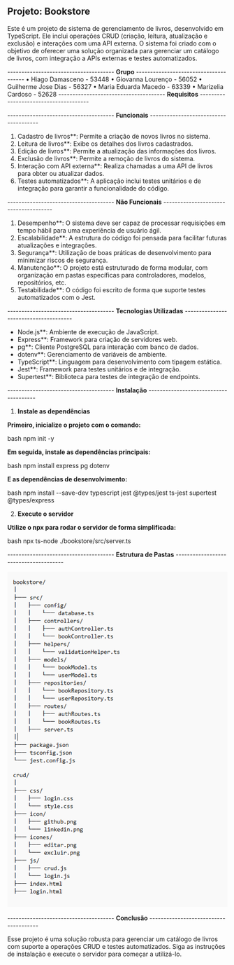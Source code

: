 ## Projeto: Bookstore

Este é um projeto de sistema de gerenciamento de livros, desenvolvido em TypeScript. Ele inclui operações CRUD (criação, leitura, atualização e exclusão) e interações com uma API externa. O sistema foi criado com o objetivo de oferecer uma solução organizada para gerenciar um catálogo de livros, com integração a APIs externas e testes automatizados.

-------------------------------------- **Grupo** --------------------------------------
• Hiago Damasceno - 53448
• Giovanna Lourenço - 56052
• Guilherme Jose Dias - 56327
• Maria Eduarda Macedo - 63339
• Marizelia Cardoso - 52628
-------------------------------------- **Requisitos** --------------------------------------

-------------------------------------- **Funcionais** --------------------------------------

1. Cadastro de livros**: Permite a criação de novos livros no sistema.
2. Leitura de livros**: Exibe os detalhes dos livros cadastrados.
3. Edição de livros**: Permite a atualização das informações dos livros.
4. Exclusão de livros**: Permite a remoção de livros do sistema.
5. Interação com API externa**: Realiza chamadas a uma API de livros para obter ou atualizar dados.
6. Testes automatizados**: A aplicação inclui testes unitários e de integração para garantir a funcionalidade do código.

-------------------------------------- **Não Funcionais** --------------------------------------

1. Desempenho**: O sistema deve ser capaz de processar requisições em tempo hábil para uma experiência de usuário ágil.
2. Escalabilidade**: A estrutura do código foi pensada para facilitar futuras atualizações e integrações.
3. Segurança**: Utilização de boas práticas de desenvolvimento para minimizar riscos de segurança.
4. Manutenção**: O projeto está estruturado de forma modular, com organização em pastas específicas para controladores, modelos, repositórios, etc.
5. Testabilidade**: O código foi escrito de forma que suporte testes automatizados com o Jest.

-------------------------------------- **Tecnologias Utilizadas** --------------------------------------

- Node.js**: Ambiente de execução de JavaScript.
- Express**: Framework para criação de servidores web.
- pg**: Cliente PostgreSQL para interação com banco de dados.
- dotenv**: Gerenciamento de variáveis de ambiente.
- TypeScript**: Linguagem para desenvolvimento com tipagem estática.
- Jest**: Framework para testes unitários e de integração.
- Supertest**: Biblioteca para testes de integração de endpoints.

-------------------------------------- **Instalação** --------------------------------------

1. **Instale as dependências**

**Primeiro, inicialize o projeto com o comando:**

bash
npm init -y


**Em seguida, instale as dependências principais:**

bash
npm install express pg dotenv


**E as dependências de desenvolvimento:**

bash
npm install --save-dev typescript jest @types/jest ts-jest supertest @types/express


2. **Execute o servidor**

**Utilize o npx para rodar o servidor de forma simplificada:**

bash
npx ts-node ./bookstore/src/server.ts


-------------------------------------- **Estrutura de Pastas** --------------------------------------

<img src="./img/README.png"></img>

-------------------------------------- **Conclusão** --------------------------------------

Esse projeto é uma solução robusta para gerenciar um catálogo de livros com suporte a operações CRUD e testes automatizados. Siga as instruções de instalação e execute o servidor para começar a utilizá-lo.

